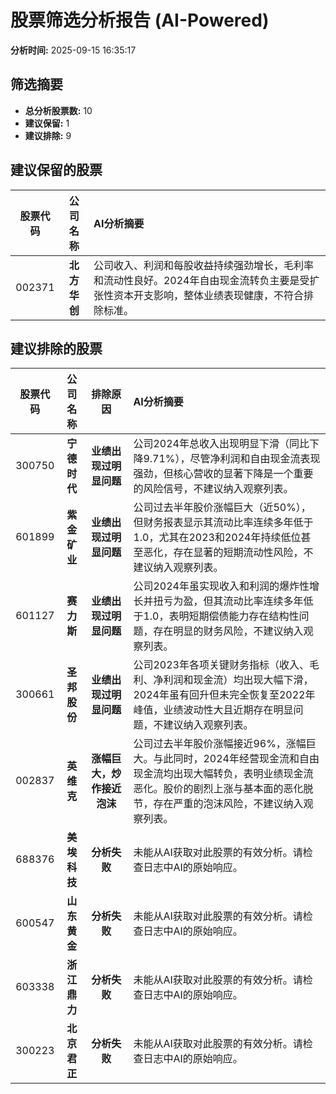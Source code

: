 # 股票筛选分析报告 (AI-Powered)

**分析时间:** 2025-09-15 16:35:17

## 筛选摘要

- **总分析股票数:** 10
- **建议保留:** 1
- **建议排除:** 9

## 建议保留的股票

| 股票代码 | 公司名称 | AI分析摘要 |
|:---:|:---:|:---|
| 002371 | **北方华创** | 公司收入、利润和每股收益持续强劲增长，毛利率和流动性良好。2024年自由现金流转负主要是受扩张性资本开支影响，整体业绩表现健康，不符合排除标准。 |

## 建议排除的股票

| 股票代码 | 公司名称 | 排除原因 | AI分析摘要 |
|:---:|:---:|:---:|:---|
| 300750 | **宁德时代** | **业绩出现过明显问题** | 公司2024年总收入出现明显下滑（同比下降9.71%），尽管净利润和自由现金流表现强劲，但核心营收的显著下降是一个重要的风险信号，不建议纳入观察列表。 |
| 601899 | **紫金矿业** | **业绩出现过明显问题** | 公司过去半年股价涨幅巨大（近50%），但财务报表显示其流动比率连续多年低于1.0，尤其在2023和2024年持续低位甚至恶化，存在显著的短期流动性风险，不建议纳入观察列表。 |
| 601127 | **赛力斯** | **业绩出现过明显问题** | 公司2024年虽实现收入和利润的爆炸性增长并扭亏为盈，但其流动比率连续多年低于1.0，表明短期偿债能力存在结构性问题，存在明显的财务风险，不建议纳入观察列表。 |
| 300661 | **圣邦股份** | **业绩出现过明显问题** | 公司2023年各项关键财务指标（收入、毛利、净利润和现金流）均出现大幅下滑，2024年虽有回升但未完全恢复至2022年峰值，业绩波动性大且近期存在明显问题，不建议纳入观察列表。 |
| 002837 | **英维克** | **涨幅巨大，炒作接近泡沫** | 公司过去半年股价涨幅接近96%，涨幅巨大。与此同时，2024年经营现金流和自由现金流均出现大幅转负，表明业绩现金流恶化。股价的剧烈上涨与基本面的恶化脱节，存在严重的泡沫风险，不建议纳入观察列表。 |
| 688376 | **美埃科技** | **分析失败** | 未能从AI获取对此股票的有效分析。请检查日志中AI的原始响应。 |
| 600547 | **山东黄金** | **分析失败** | 未能从AI获取对此股票的有效分析。请检查日志中AI的原始响应。 |
| 603338 | **浙江鼎力** | **分析失败** | 未能从AI获取对此股票的有效分析。请检查日志中AI的原始响应。 |
| 300223 | **北京君正** | **分析失败** | 未能从AI获取对此股票的有效分析。请检查日志中AI的原始响应。 |

